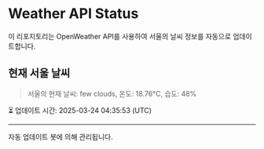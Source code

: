 
# Weather API Status

이 리포지토리는 OpenWeather API를 사용하여 서울의 날씨 정보를 자동으로 업데이트합니다.

## 현재 서울 날씨
> 서울의 현재 날씨: few clouds, 온도: 18.76°C, 습도: 48%

⏳ 업데이트 시간: 2025-03-24 04:35:53 (UTC)

---
자동 업데이트 봇에 의해 관리됩니다.
